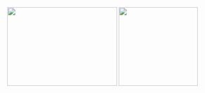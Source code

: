 <div align="center">
  <img width="250px" height="180px" src="https://media.tenor.com/kPBZR1JS2MUAAAAC/lain-serial-experiments-lain.gif" />
  <img height="180px" src="https://github-readme-stats.vercel.app/api/top-langs/?username=eduardofreitas2&layout=compact&langs_count=7&theme=dark&count_private=true"/>
</div>

